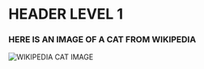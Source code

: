 # HEADER LEVEL 1

### HERE IS AN IMAGE OF A CAT FROM WIKIPEDIA
![WIKIPEDIA CAT IMAGE](https://en.wikipedia.org/wiki/File:Cat_August_2010-4.jpg)
